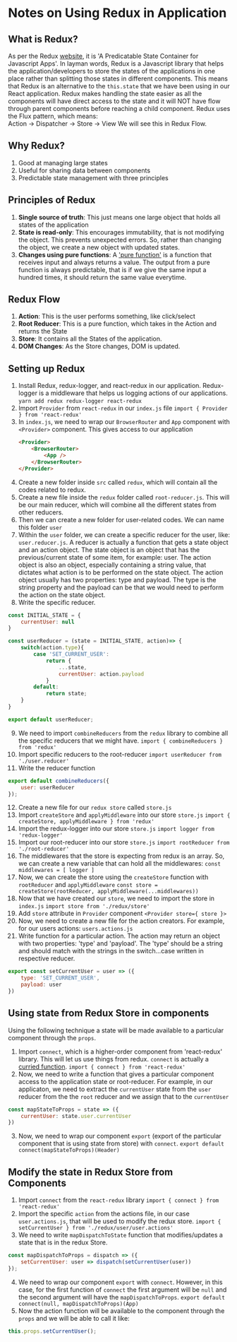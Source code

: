 # Notes on Using Redux in Application

## What is Redux?
As per the Redux [website](https://redux.js.org/), it is 'A Predicatable State Container for Javascript Apps'. In layman words, Redux is a Javascript library that helps the application/developers to store the states of the applications in one place rather than splitting those states in different components. This means that Redux is an alternative to the `this.state` that we have been using in our React application. Redux makes handling the state easier as all the components will have direct access to the state and it will NOT have flow through parent components before reaching a child component. Redux uses the Flux pattern, which means: <br>
    Action -> Dispatcher -> Store -> View
We will see this in Redux Flow.

## Why Redux?
1. Good at managing large states
2. Useful for sharing data between components
3. Predictable state management with three principles

## Principles of Redux
1. **Single source of truth**: This just means one large object that holds all states of the application
2. **State is read-only**: This encourages immutability, that is not modifying the object. This prevents unexpected errors. So, rather than changing the object, we create a new object with updated states.
3. **Changes using pure functions**: A ['pure function'](https://medium.com/javascript-scene/master-the-javascript-interview-what-is-a-pure-function-d1c076bec976) is a function that receives input and always returns a value. The output from a pure function is always predictable, that is if we give the same input a hundred times, it should return the same value everytime.

## Redux Flow
1. **Action**: This is the user performs something, like click/select
2. **Root Reducer**: This is a pure function, which takes in the Action and returns the State
3. **Store**: It contains all the States of the application.
4. **DOM Changes**: As the Store changes, DOM is updated.

## Setting up Redux
1. Install Redux, redux-logger, and react-redux in our application. Redux-logger is a middleware that helps us logging actions of our applications.
    `yarn add redux redux-logger react-redux`
2. Import `Provider` from `react-redux` in our `index.js` file
    `import { Provider } from 'react-redux'`
3. In `index.js`, we need to wrap our `BrowserRouter` and `App` component with `<Provider>` component. This gives access to our application
    ```html
    <Provider>
        <BrowserRouter>
            <App />
        </BrowserRouter>
    </Provider>
    ```
4. Create a new folder inside `src` called `redux`, which will contain all the codes related to redux.
5. Create a new file inside the `redux` folder called `root-reducer.js`. This will be our main reducer, which will combine all the different states from other reducers.
6. Then we can create a new folder for user-related codes. We can name this folder `user`
7. Within the `user` folder, we can create a specific reducer for the user, like: `user.reducer.js`. A reducer is actually a function that gets a state object and an action object. The state object is an object that has the previous/current state of some item, for example: user. The action object is also an object, especially containing a string value, that dictates what action is to be performed on the state object. The action object usually has two properties: type and payload. The type is the string property and the payload can be that we would need to perform the action on the state object.  
8. Write the specific reducer. 
```js
const INITIAL_STATE = {
    currentUser: null
}

const userReducer = (state = INITIAL_STATE, action)=> {
    switch(action.type){
        case 'SET_CURRENT_USER':
            return {
                ...state,
                currentUser: action.payload
            }
        default:
            return state;
    }
}

export default userReducer;
```
9. We need to import `combineReducers` from the `redux` library to combine all the specific reducers that we might have.
    `import { combineReducers } from 'redux'`
10. Import specific reducers to the root-reducer
    `import userReducer from './user.reducer'`
11. Write the reducer function
```js
export default combineReducers({
    user: userReducer
});
```
12. Create a new file for our `redux store` called `store.js`
13. Import `createStore` and `applyMiddleware`  into our store `store.js`
    `import { createStore, applyMiddleware } from 'redux'`
14. Import the redux-logger into our store `store.js`
    `import logger from 'redux-logger'`
15. Import our root-reducer into our store `store.js`
    `import rootReducer from './root-reducer'`
16. The middlewares that the store is expecting from redux is an array. So, we can create a new variable that can hold all the middlewares:
    `const middlewares = [ logger ]`
17. Now, we can create the store using the `createStore` function with `rootReducer` and `applyMiddleware`
    `const store = createStore(rootReducer, applyMiddleware(...middlewares))`
18. Now that we have created our `store`, we need to import the store in `index.js`
    `import store from './redux/store'`
19. Add `store` attribute in `Provider` component
    `<Provider store={ store }>`
20. Now, we need to create a new file for the action creators. For example, for our users actions: `users.actions.js`
21. Write function for a particular action. The action may return an object with two properties: 'type' and 'payload'. The 'type' should be a string and should match with the strings in the switch...case written in respective reducer. 
```js
export const setCurrentUser = user => ({
    type: 'SET_CURRENT_USER',
    payload: user
})

```
## Using state from Redux Store in components 
Using the following technique a state will be made available to a particular component through the `props`.

1. Import `connect`, which is a higher-order component from 'react-redux' library. This will let us use things from redux. `connect` is actually a [curried function](https://blog.bitsrc.io/understanding-currying-in-javascript-ceb2188c339).
    `import { connect } from 'react-redux'`
2. Now, we need to write a function that gives a particular component access to the application state or root-reducer. For example, in our applicaton, we need to extract the `currentUser` state from the `user` reducer from the the `root` reducer and we assign that to the `currentUser` 
```js
const mapStateToProps = state => ({
    currentUser: state.user.currentUser 
})
```
3. Now, we need to wrap our component `export` (export of the particular component that is using state from store) with `connect`.
    `export default connect(mapStateToProps)(Header)`

## Modify the state in Redux Store from Components
1. Import `connect` from the `react-redux` library
    `import { connect } from 'react-redux'`
2. Import the specific `action` from the actions file, in our case `user.actions.js`, that will be used to modify the redux store.
    `import { setCurrentUser } from './redux/user/user.actions'`
3. We need to write `mapDispatchToState` function that modifies/updates a state that is in the redux Store.
```js
const mapDispatchToProps = dispatch => ({
    setCurrentUser: user => dispatch(setCurrentUser(user))
});
```
4. We need to wrap our component `export` with `connect`. However, in this case, for the first function of `connect` the first argument will be `null` and the second argument will have the `mapDispatchToProps`.
    `export default connect(null, mapDispatchToProps)(App)`
5. Now the action function will be available to the component through the `props` and we will be able to call it like:
```js
this.props.setCurrentUser();
```

